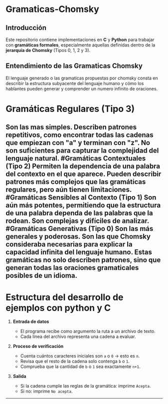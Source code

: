 # Gramaticas-Chomsky

## Introducción
Este repositorio contiene implementaciones en **C** y **Python** para trabajar con **gramáticas formales**, especialmente aquellas definidas dentro de la **jerarquía de Chomsky** (Tipos 0, 1, 2 y 3).

## Entendimiento de las Gramaticas Chomsky
El lenguaje generado o las gramaticas propuestas por chomsky consta en describir la estructura subyacente del lenguaje humano y cómo los hablantes pueden generar y comprender un numero infinito de oraciones.
# Gramáticas Regulares (Tipo 3)
Son las mas simples. Describen patrones repetitivos, como encontrar todas las cadenas que empiezan con "a" y terminan con "z". No son suficientes para capturar la complejidad del lenguaje natural.
#Gramáticas Contextuales (Tipo 2)
Permiten la dependencia de una palabra del contexto en el que aparece. Pueden describir patrones más complejos que las gramáticas regulares, pero aún tienen limitaciones.
#Gramáticas Sensibles al Contexto (Tipo 1)
Son aún más potentes, permitiendo que la estructura de una palabra dependa de las palabras que la rodean. Son complejas y difíciles de analizar.
#Gramáticas Generativas (Tipo 0)
Son las más generales y poderosas. Son las que Chomsky consideraba necesarias para explicar la capacidad infinita del lenguaje humano. Estas gramáticas no solo describen patrones, sino que generan todas las oraciones gramaticales posibles de un idioma.
---
# Estructura del desarrollo de ejemplos con python y C

1. **Entrada de datos**
   - El programa recibe como argumento la ruta a un archivo de texto.
   - Cada línea del archivo representa una cadena a evaluar.

2. **Proceso de verificación**
   - Cuenta cuántos caracteres iniciales son `a` o `0` → esto es `n`.
   - Revisa que el resto de la cadena solo contenga `b` o `1`.
   - Comprueba que la cantidad de `b` o `1` sea exactamente `n+1`.

3. **Salida**
   - Si la cadena cumple las reglas de la gramática: imprime `Acepta`.
   - Si no: imprime `No acepta`.

---
